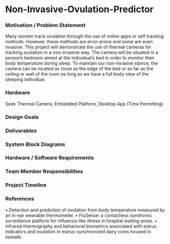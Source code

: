# Non-Invasive-Ovulation-Predictor

### Motivation / Problem Statement
Many women track ovulation through the use of online apps or self tracking methods. However, these methods are error-prone and some are even invasive. This project will demonstrate the use of thermal cameras for tracking ovulation in a non-invasive way. The camera will be situated in a person’s bedroom aimed at the individual’s bed in order to monitor their body temperature during sleep. To maintain our non-invasive stance, the camera can be located as close as the edge of the bed or as far as the ceiling or wall of the room as long as we have a full body view of the sleeping individual.

### Hardware
 Seek Thermal Camera, Embedded Platform, Desktop App (Time Permitting)
 
### Design Goals

### Deliverables

### System Block Diagrams

### Hardware / Software Requirements

### Team Member Responsibilities

### Project Timeline

### References
• Detection and prediction of ovulation from body temperature measured by an in-ear wearable
thermometer.
• FluSense: a contactless syndromic surveillance platform for influenza-like illness in hospital
waiting areas.
• Infrared thermography and behavioral biometrics associated with estrus indicators and ovulation
in estrus-synchronized dairy cows housed in tiestalls
